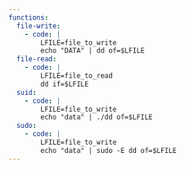 ```yaml
---
functions:
  file-write:
    - code: |
        LFILE=file_to_write
        echo "DATA" | dd of=$LFILE
  file-read:
    - code: |
        LFILE=file_to_read
        dd if=$LFILE
  suid:
    - code: |
        LFILE=file_to_write
        echo "data" | ./dd of=$LFILE
  sudo:
    - code: |
        LFILE=file_to_write
        echo "data" | sudo -E dd of=$LFILE
---
```

